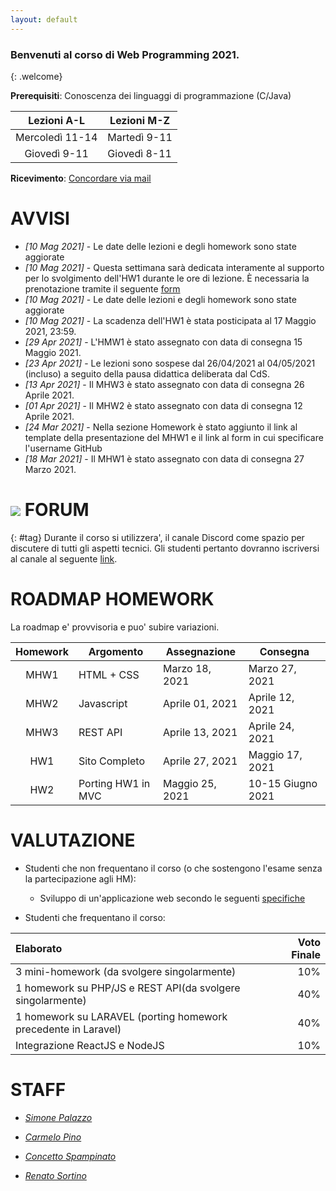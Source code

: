 ```yaml
---
layout: default
---
```


### Benvenuti al corso di Web Programming 2021.
{: .welcome} 

**Prerequisiti**: Conoscenza dei linguaggi di programmazione (C/Java)  

| Lezioni A-L     | Lezioni M-Z   |
| :----------:    | --------------|
| Mercoledì 11-14 | Martedì 9-11  |
| Giovedì 9-11    | Giovedì 8-11  |

**Ricevimento**: [Concordare via mail](#staff) 


# AVVISI
- *[10 Mag 2021]* - Le date delle lezioni e degli homework sono state aggiorate
- *[10 Mag 2021]* - Questa settimana sarà dedicata interamente al supporto per lo svolgimento dell'HW1 durante le ore di lezione. È necessaria la prenotazione tramite il seguente [form](https://forms.gle/bZiz1EKPypTwcGRs7)
- *[10 Mag 2021]* - Le date delle lezioni e degli homework sono state aggiorate
- *[10 Mag 2021]* - La scadenza dell'HW1 è stata posticipata al 17 Maggio 2021, 23:59.
- *[29 Apr 2021]* - L'HMW1  è stato assegnato con data di consegna 15 Maggio 2021.
- *[23 Apr 2021]* - Le lezioni sono sospese dal 26/04/2021 al 04/05/2021 (incluso) a seguito della pausa didattica deliberata dal CdS.
- *[13 Apr 2021]* - Il MHW3 è stato assegnato con data di consegna 26 Aprile 2021.
- *[01 Apr 2021]* - Il MHW2 è stato assegnato con data di consegna 12 Aprile 2021.
- *[24 Mar 2021]* - Nella sezione Homework è stato aggiunto il link al template della presentazione del MHW1 e il link al form in cui specificare l'username GitHub
- _[18 Mar 2021]_ - Il MHW1 è stato assegnato con data di consegna 27 Marzo 2021. 

# ![](https://img.shields.io/badge/-7289DA?style=flat&logo=discord&logoColor=white) FORUM 
{: #tag}
Durante il corso si utilizzera', il canale Discord come spazio per discutere di tutti gli aspetti tecnici. Gli studenti pertanto dovranno iscriversi al canale al seguente [link](https://discord.gg/Haz2TkaXxW).


# ROADMAP HOMEWORK
La roadmap e' provvisoria e puo' subire variazioni.

| Homework | Argomento          | Assegnazione    | Consegna          |
| :-------:| ------------------ | --------------- | -------          |
| MHW1     | HTML + CSS         | Marzo 18, 2021  | Marzo 27, 2021    |
| MHW2     | Javascript         | Aprile 01, 2021  | Aprile 12, 2021   |
| MHW3     | REST API           | Aprile 13, 2021 | Aprile 24, 2021   |
| HW1      | Sito Completo      | Aprile 27, 2021 | Maggio 17, 2021   |
| HW2      | Porting HW1 in MVC | Maggio 25, 2021 | 10-15 Giugno 2021    |

# VALUTAZIONE

- Studenti che non frequentano il corso (o che sostengono l'esame senza la partecipazione agli HM):

  - Sviluppo di un'applicazione web secondo le seguenti [specifiche][404]

- Studenti che frequentano il corso:

| Elaborato     | Voto Finale   |
| :--------     |    -------: |
| 3 mini-homework (da svolgere singolarmente) | 10% |
| 1 homework su PHP/JS e REST API(da svolgere singolarmente)    | 40%  |
| 1 homework su LARAVEL (porting homework precedente in Laravel) | 40% |
| Integrazione ReactJS e NodeJS | 10% |




# STAFF

- *[Simone Palazzo](mailto:palazzosim@dieei.unict.it)*

- *[Carmelo Pino](mailto:cpino@dieei.unict.it)*

- *[Concetto Spampinato](mailto:cspampin@dieei.unict.it)*

- *[Renato Sortino](mailto:renato.sortino@phd.unict.it)*


[404]: /web-programming-course/fallback

